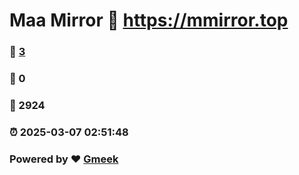 # Maa Mirror :link: https://mmirror.top 
### :page_facing_up: [3](https://mmirror.top/tag.html) 
### :speech_balloon: 0 
### :hibiscus: 2924 
### :alarm_clock: 2025-03-07 02:51:48 
### Powered by :heart: [Gmeek](https://github.com/Meekdai/Gmeek)
